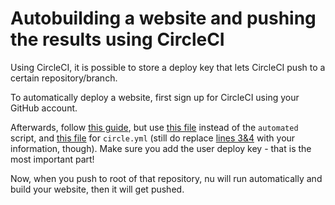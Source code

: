 # Autobuilding a website and pushing the results using CircleCI

Using CircleCI, it is possible to store a deploy key that lets CircleCI push to a certain repository/branch.

To automatically deploy a website, first sign up for CircleCI using your GitHub account.

Afterwards, follow [this guide](https://github.com/nielsenramon/kickster#automated-deployment-with-circle-ci),
but use [this file](https://github.com/nu-dev/build-scripts/blob/master/CircleCI/ghpublish.sh) instead of the `automated` script, and
[this file](https://github.com/nu-dev/build-scripts/blob/master/CircleCI/circle.yml) for `circle.yml` (still do replace [lines 3&4](https://github.com/nu-dev/build-scripts/blob/master/CircleCI/circle.yml#L3-4)
with your information, though). Make sure you add the user deploy key - that is the most important part!

Now, when you push to root of that repository, nu will run automatically and build your website, then it will get pushed.
